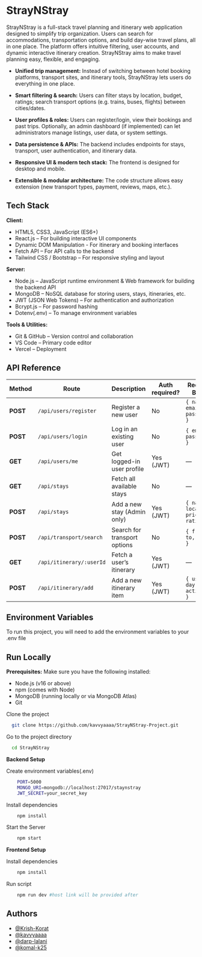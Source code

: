 
# StrayNStray

StrayNStray is a full-stack travel planning and itinerary web application designed to simplify trip organization. Users can search for accommodations, transportation options, and build day-wise travel plans, all in one place. The platform offers intuitive filtering, user accounts, and dynamic interactive itinerary creation. StrayNStray aims to make travel planning easy, flexible, and engaging.

- **Unified trip management:** Instead of switching between hotel booking platforms, transport sites, and itinerary tools, StrayNStray lets users do everything in one place.

- **Smart filtering & search:** Users can filter stays by location, budget, ratings; search transport options (e.g. trains, buses, flights) between cities/dates.

- **User profiles & roles:** Users can register/login, view their bookings and past trips. Optionally, an admin dashboard (if implemented) can let administrators manage listings, user data, or system settings.

- **Data persistence & APIs:** The backend includes endpoints for stays, transport, user authentication, and itinerary data.

- **Responsive UI & modern tech stack:** The frontend is designed for desktop and mobile.

- **Extensible & modular architecture:** The code structure allows easy extension (new transport types, payment, reviews, maps, etc.).
## Tech Stack

**Client:** 
- HTML5, CSS3, JavaScript (ES6+)
- React.js – For building interactive UI components
- Dynamic DOM Manipulation - For itinerary and booking interfaces
- Fetch API – For API calls to the backend
- Tailwind CSS / Bootstrap – For responsive styling and layout

**Server:**
- Node.js – JavaScript runtime environment & Web framework for building the backend API
- MongoDB – NoSQL database for storing users, stays, itineraries, etc.
- JWT (JSON Web Tokens) – For authentication and authorization
- Bcrypt.js – For password hashing
- Dotenv(.env) – To manage environment variables

**Tools & Utilities:**
- Git & GitHub – Version control and collaboration
- VS Code – Primary code editor
- Vercel – Deployment
## API Reference

| Method   | Route                    | Description                  | Auth required? | Request Body                        |
| -------- | ------------------------ | ---------------------------- | -------------- | ----------------------------------- |
| **POST** | `/api/users/register`    | Register a new user          | No             | `{ name, email, password }`         |
| **POST** | `/api/users/login`       | Log in an existing user      | No             | `{ email, password }`               |
| **GET**  | `/api/users/me`          | Get logged-in user profile   | Yes (JWT)      | —                                   |
| **GET**  | `/api/stays`             | Fetch all available stays    | No             | —                                   |
| **POST** | `/api/stays`             | Add a new stay (Admin only)  | Yes (JWT)      | `{ name, location, price, rating }` |
| **POST** | `/api/transport/search`  | Search for transport options | No             | `{ from, to, date }`                |
| **GET**  | `/api/itinerary/:userId` | Fetch a user’s itinerary     | Yes (JWT)      | —                                   |
| **POST** | `/api/itinerary/add`     | Add a new itinerary item     | Yes (JWT)      | `{ userId, day, activity }`         |

## Environment Variables

To run this project, you will need to add the environment variables to your .env file


## Run Locally

**Prerequisites:**
Make sure you have the following installed:
- Node.js (v16 or above)
- npm (comes with Node)
- MongoDB (running locally or via MongoDB Atlas)
- Git

Clone the project

```bash
  git clone https://github.com/kavvyaaaa/StrayNStray-Project.git
```

Go to the project directory

```bash
  cd StrayNStray
```

**Backend Setup**

Create environment variables(.env)

```bash
    PORT=5000
    MONGO_URI=mongodb://localhost:27017/staynstray
    JWT_SECRET=your_secret_key
```

Install dependencies

```bash
    npm install
```

Start the Server

```bash
    npm start
```

**Frontend Setup**

Install dependencies

```bash
    npm install
```

Run script

```bash
    npm run dev #host link will be provided after 
```


## Authors

- [@Krish-Korat](https://github.com/Krish-Korat)
- [@kavvyaaaa](https://github.com/kavvyaaaa)
- [@darp-lalani](https://github.com/darp-lalani)
- [@komal-k25](https://github.com/komal-k25)